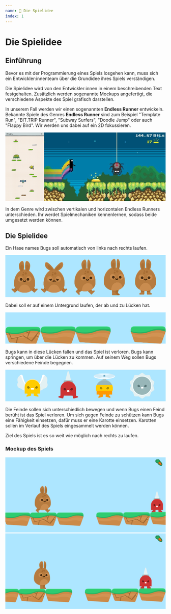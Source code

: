 ```yaml
---
name: 📃 Die Spielidee
index: 1
---
```


# Die Spielidee

## Einführung

Bevor es mit der Programmierung eines Spiels losgehen kann, muss sich ein Entwickler\:innenteam über die Grundidee ihres Spiels verständigen.

Die Spielidee wird von den Entwickler\:innen in einem beschreibenden Text festgehalten. Zusätzlich werden sogenannte Mockups angefertigt, die verschiedene Aspekte des Spiel grafisch darstellen.

In unserem Fall werden wir einen sogenannten **Endless Runner** entwickeln. Bekannte Spiele des Genres **Endless Runner** sind zum Beispiel "Template Run", "BIT.TRIP Runner", "Subway Surfers", "Doodle Jump" oder auch "Flappy Bird". Wir werden uns dabei auf ein 2D fokussieren.

![Screenshots von Doodle Jump und BIT.TRIP Runner](/assets/vertikal-horizontal-runners.png "Doodle Jump (links), BIT.TRIP Runner (rechts)")

In dem Genre wird zwischen vertikalen und horizontalen Endless Runners unterschieden. Ihr werdet Spielmechaniken kennenlernen, sodass beide umgesetzt werden können.

## Die Spielidee

Ein Hase names Bugs soll automatisch von links nach rechts laufen.

![Bugs](/assets/bunny-hop/bugs.png "Bugs")

Dabei soll er auf einem Untergrund laufen, der ab und zu Lücken hat.

![Der Untergrund](/assets/bunny-hop/untergrund.png "Untergrund mit Lücken")

Bugs kann in diese Lücken fallen und das Spiel ist verloren. Bugs kann springen, um über die Lücken zu kommen. Auf seinem Weg sollen Bugs verschiedene Feinde begegnen.

![Die vier Feinde von Bugs](/assets/bunny-hop/feinde.png "Feinde von Bugs")

Die Feinde sollen sich unterschiedlich bewegen und wenn Bugs einen Feind berüht ist das Spiel verloren. Um sich gegen Feinde zu schützen kann Bugs eine Fähigkeit einsetzen, dafür muss er eine Karotte einsetzen. Karotten sollen im Verlauf des Spiels eingesammelt werden können.

Ziel des Spiels ist es so weit wie möglich nach rechts zu laufen.

### Mockup des Spiels

![Spielsituation](/assets/bunny-hop/frame1.png "Spielsituation")
![Spielsituation eine Sekdunde später](/assets/bunny-hop/frame60.png "Spielsituation eine Sekunde später")
